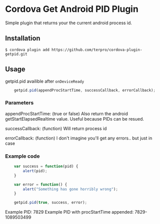 # Cordova Get Android PID Plugin

Simple plugin that returns your the current android process id.
    
## Installation

    $ cordova plugin add https://github.com/terpro/cordova-plugin-getpid.git
    

## Usage
	
getpid.pid availible after `onDeviceReady`

```js
    getpid.pid(appendProcStartTime, successCallback, errorCallback);
```

### Parameters

appendProcStartTime: (true or false) Also return the android getStartElapsedRealtime value. Useful because PIDs can be resued.

successCallback: (function) Will return process id

errorCallback: (function) I don't imagine you'll get any errors.. but just in case

### Example code

```js
    var success = function(pid) {
        alert(pid);
    }

    var error = function() {
        alert("Something has gone horribly wrong");
    }

    getpid.pid(true, success, error);
```

Example PID: 7829
Example PID with procStartTime appended: 7829-1089503499